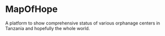 # MapOfHope
A platform to show comprehensive status of various orphanage centers in Tanzania and hopefully the whole world.
